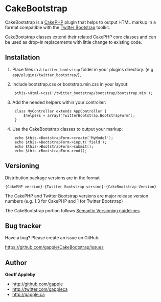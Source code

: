 CakeBootstrap
=============

CakeBootstrap is a [CakePHP](http://cakephp.org) plugin that helps to output 
HTML markup in a format compatible with the 
[Twitter Bootstrap](https://github.com/twitter/bootstrap) toolkit.

CakeBootstrap classes extend their related CakePHP core classes and can be used 
as drop-in replacements with little change to existing code.  


Installation
------------

1. Place files in a `twitter_bootstrap` folder in your plugins directory. 
    (e.g. `app/plugins/twitter_bootstrap/`), 
    
2. Include bootstrap.css or bootstrap.min.css in your layout:

        $this->Html->css('/twitter_bootstrap/bootstrap/bootstrap.min');

3. Add the needed helpers within your controller:

	    class MyController extends AppController {
		    $helpers = array('TwitterBootstrap.BootstrapForm');
	    }
        
4. Use the CakeBootstrap classes to output your markup:

        echo $this->BootstrapForm->create('MyModel');
        echo $this->BootstrapForm->input('field');
        echo $this->BootstrapForm->submit();
        echo $this->BootstrapForm->end();

    
Versioning
----------

Distribution package versions are in the format

    {CakePHP version}-{Twitter Bootstrap version}-{CakeBootstrap Version}

The CakePHP and Twitter Bootstrap versions are major release version numbers 
(e.g. 1.3 for CakePHP and 1 for Twitter Bootstrap)

The CakeBootstrap portion follows 
[Semantic Versioning guidelines](http://semver.org/).


Bug tracker
-----------

Have a bug? Please create an issue on GitHub.

https://github.com/gapple/CakeBootstrap/issues


Author
------

**Geoff Appleby**

+ http://github.com/gapple
+ http://twitter.com/gappleca
+ http://gapple.ca
